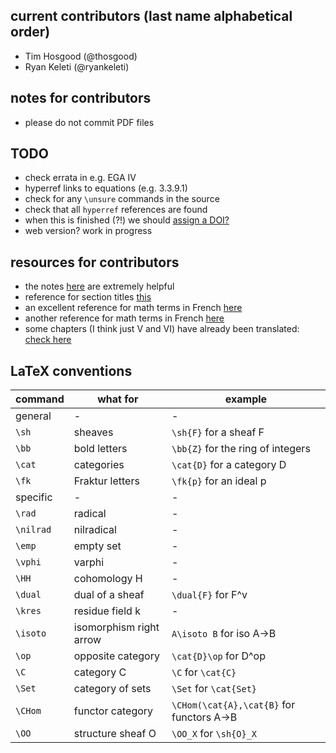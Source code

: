 ## current contributors (last name alphabetical order)

- Tim Hosgood (@thosgood)
- Ryan Keleti (@ryankeleti)

## notes for contributors
- please do not commit PDF files

## TODO
- check errata in e.g. EGA IV
- hyperref links to equations (e.g. 3.3.9.1)
- check for any `\unsure` commands in the source
- check that all `hyperref` references are found
- when this is finished (?!) we should [assign a DOI?](https://guides.github.com/activities/citable-code/)
- web version? work in progress

## resources for contributors

- the notes [here](https://math.berkeley.edu/~mhaiman/math256-fall18-spring19/) are extremely helpful
- reference for section titles [this](https://stacky.net/wiki/index.php?title=EGA_contents)
- an excellent reference for math terms in French [here](http://www-users.math.umn.edu/~kwlan/documents/french-glossary.pdf)
- another reference for math terms in French [here](https://ensiwiki.ensimag.fr/index.php?title=Lexique_scientifique_fran%C3%A7ais-anglais)
- some chapters (I think just V and VI) have already been translated: [check here](https://webusers.imj-prg.fr/~leila.schneps/grothendieckcircle/pubtexts.php)

## LaTeX conventions

| command | what for | example |
| - | - | - |
| general | - | - |
| `\sh` | sheaves | `\sh{F}` for a sheaf F |
| `\bb` | bold letters | `\bb{Z}` for the ring of integers |
| `\cat` | categories | `\cat{D}` for a category D |
| `\fk` | Fraktur letters | `\fk{p}` for an ideal p |
| specific | - | - |
| `\rad` | radical | - |
| `\nilrad` | nilradical | - |
| `\emp` | empty set | - |
| `\vphi` | varphi | - |
| `\HH` | cohomology H | - |
| `\dual` | dual of a sheaf | `\dual{F}` for F^v |
| `\kres` | residue field k | - |
| `\isoto` | isomorphism right arrow | `A\isoto B` for iso A->B |
| `\op` | opposite category | `\cat{D}\op` for D^op |
| `\C` | category C | `\C` for `\cat{C}` |
| `\Set` | category of sets | `\Set` for `\cat{Set}` |
| `\CHom` | functor category | `\CHom(\cat{A},\cat{B}` for functors A->B |
| `\OO` | structure sheaf O | `\OO_X` for `\sh{O}_X` |
